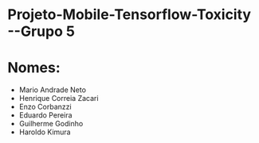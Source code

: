 # Projeto-Mobile-Tensorflow-Toxicity --Grupo 5
# Nomes:
- Mario Andrade Neto
- Henrique Correia Zacari
- Enzo Corbanzzi
- Eduardo Pereira 
- Guilherme Godinho
- Haroldo Kimura
